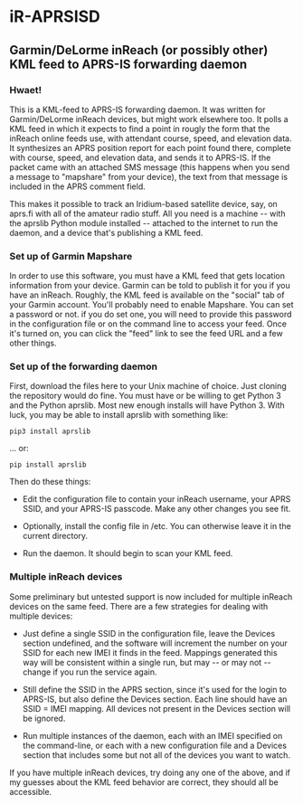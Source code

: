 # iR-APRSISD
## Garmin/DeLorme inReach (or possibly other) KML feed to APRS-IS  forwarding daemon

### Hwaet!

This is a KML-feed to APRS-IS forwarding daemon. It was written for Garmin/DeLorme inReach devices, but might work elsewhere too. It polls a KML feed in which it expects to find a point in rougly the form that the inReach online feeds use, with attendant course, speed, and elevation data. It synthesizes an APRS position report for each point found there, complete with course, speed, and elevation data, and sends it to APRS-IS.  If the packet came with an attached SMS message (this happens when you send a message to "mapshare" from your device), the text from that message is included in the APRS comment field.
 
This makes it possible to track an Iridium-based satellite device, say, on aprs.fi with all of the amateur radio stuff.  All you need is a machine -- with the aprslib Python module installed -- attached to the internet to run the daemon, and a device that's publishing a KML feed.

### Set up of Garmin Mapshare

 In order to use this software, you must have a KML feed that gets location information from your device.  Garmin can be told to publish it for you if you have an inReach.  Roughly, the KML feed is available on the "social" tab of your Garmin account.  You'll probably need to enable Mapshare.  You can set a password or not.  if you do set one, you will need to provide this password in the configuration file or on the command line to access your feed.  Once it's turned on, you can click the "feed" link to see the feed URL and a few other things.
 
 ### Set up of the forwarding daemon


 First, download the files here to your Unix machine of choice.  Just cloning the repository would do fine.  You must have or be willing to get Python 3 and the Python aprslib.  Most new enough installs will have Python 3.  With luck, you may be able to install aprslib with something like:
 
 ```
 pip3 install aprslib
 ```
 ... or:
 ```
 pip install aprslib
 ```

 Then do these things:
 
   * Edit the configuration file to contain your inReach username, your APRS SSID, and your APRS-IS passcode.  Make any other changes you see fit.  
 
   * Optionally, install the config file in /etc.  You can otherwise leave it in the current directory.
 
   * Run the daemon.  It should begin to scan your KML feed.
 
### Multiple inReach devices

Some preliminary but untested support is now included for multiple inReach devices on the same feed.  There are a few strategies for dealing with multiple devices:

   * Just define a single SSID in the configuration file, leave the Devices section undefined, and the software will increment the number on your SSID for each new IMEI it finds in the feed.  Mappings generated this way will be consistent within a single run, but may -- or may not -- change if you run the service again.

   * Still define the SSID in the APRS section, since it's used for the login to APRS-IS, but also define the Devices section.  Each line should have an SSID = IMEI mapping.  All devices not present in the Devices section will be ignored.

   * Run multiple instances of the daemon, each with an IMEI specified on the command-line, or each with a new configuration file and a Devices section that includes some but not all of the devices you want to watch.

If you have multiple inReach devices, try doing any one of the above, and if my guesses about the KML feed behavior are correct, they should all be accessible.



